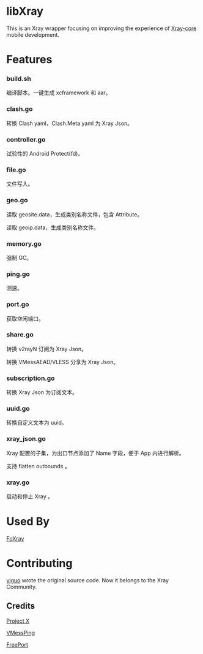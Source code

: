 # libXray

This is an Xray wrapper focusing on improving the experience of [Xray-core](https://github.com/XTLS/Xray-core) mobile development.

# Features

### build.sh

编译脚本。一键生成 xcframework 和 aar。

### clash.go

转换 Clash yaml，Clash.Meta yaml 为 Xray Json。

### controller.go

试验性的 Android Protect(fd)。

### file.go

文件写入。

### geo.go

读取 geosite.data，生成类别名称文件，包含 Attribute。

读取 geoip.data，生成类别名称文件。

### memory.go

强制 GC。

### ping.go

测速。

### port.go

获取空闲端口。

### share.go

转换 v2rayN 订阅为 Xray Json。

转换 VMessAEAD/VLESS 分享为 Xray Json。

### subscription.go

转换 Xray Json 为订阅文本。

### uuid.go

转换自定义文本为 uuid。

### xray_json.go

Xray 配置的子集，为出口节点添加了 Name 字段，便于 App 内进行解析。

支持 flatten outbounds 。

### xray.go

启动和停止 Xray 。

# Used By

[FoXray](https://apps.apple.com/app/foxray/id6448898396)

# Contributing

[yiguo](https://yiguo.dev) wrote the original source code. Now it belongs to the Xray Community.

## Credits

[Project X](https://github.com/XTLS/Xray-core)

[VMessPing](https://github.com/v2fly/vmessping)

[FreePort](https://github.com/phayes/freeport)
